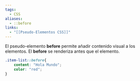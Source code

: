 ```yaml
---
tags:
  - CSS
aliases:
  - ::before
links:
  - "[[Pseudo-Elementos CSS]]"
---
```

El pseudo-elemento **before** permite añadir contenido visual a los elementos. El **before** se renderiza antes que el elemento.
```css
.item-list::before{
	content: "Hola Mundo";
	color: "red";
}
```